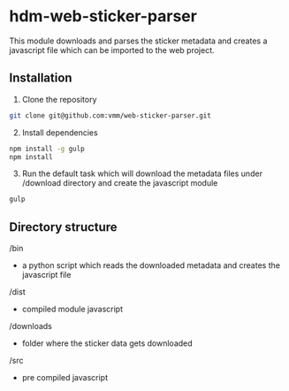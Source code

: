 hdm-web-sticker-parser
=======

This module downloads and parses the sticker metadata
and creates a javascript file which can be imported to
the web project.

## Installation

1. Clone the repository

  ```sh
  git clone git@github.com:vmm/web-sticker-parser.git
  ```

2. Install dependencies

  ```sh
  npm install -g gulp
  npm install
  ```

3. Run the default task which will download the metadata files under /download directory and create the javascript module

  ```sh
  gulp
  ```

## Directory structure

/bin
 - a python script which reads the downloaded metadata and creates the javascript file

/dist
 - compiled module javascript

/downloads
 - folder where the sticker data gets downloaded
 
/src
 - pre compiled javascript